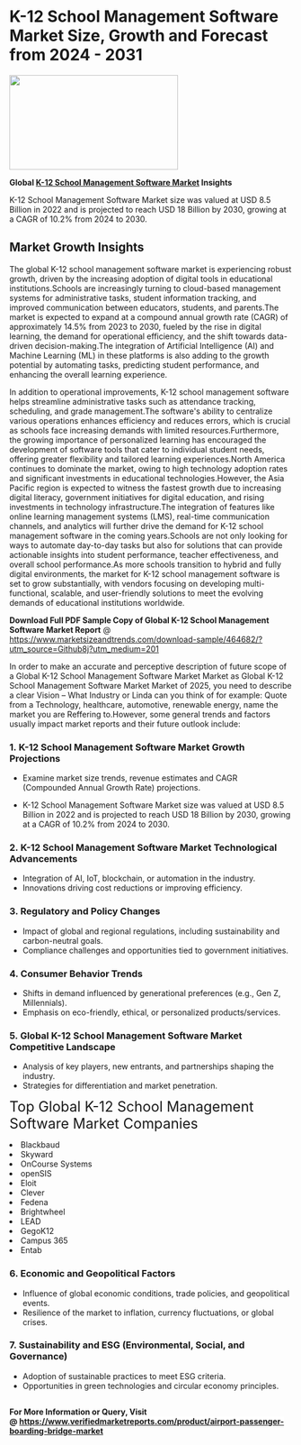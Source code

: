 <H1>K-12 School Management Software Market Size, Growth and Forecast from 2024 - 2031</H1><img class="aligncenter size-medium wp-image-584254" src="https://thirdeyenews.in/wp-content/uploads/2024/09/Global-Market-Research-300x168.jpeg" alt="" width="300" height="168" /><p><strong>Global&nbsp;<a href="https://www.marketsizeandtrends.com/download-sample/464682/?utm_source=Github8j?utm_medium=201">K-12 School Management Software Market</a> Insights</strong></p><p>K-12 School Management Software Market size was valued at USD 8.5 Billion in 2022 and is projected to reach USD 18 Billion by 2030, growing at a CAGR of 10.2% from 2024 to 2030.</p><p><h2>Market Growth Insights</h2> <p>The global K-12 school management software market is experiencing robust growth, driven by the increasing adoption of digital tools in educational institutions.Schools are increasingly turning to cloud-based management systems for administrative tasks, student information tracking, and improved communication between educators, students, and parents.The market is expected to expand at a compound annual growth rate (CAGR) of approximately 14.5% from 2023 to 2030, fueled by the rise in digital learning, the demand for operational efficiency, and the shift towards data-driven decision-making.The integration of Artificial Intelligence (AI) and Machine Learning (ML) in these platforms is also adding to the growth potential by automating tasks, predicting student performance, and enhancing the overall learning experience.</p> <p>In addition to operational improvements, K-12 school management software helps streamline administrative tasks such as attendance tracking, scheduling, and grade management.The software's ability to centralize various operations enhances efficiency and reduces errors, which is crucial as schools face increasing demands with limited resources.Furthermore, the growing importance of personalized learning has encouraged the development of software tools that cater to individual student needs, offering greater flexibility and tailored learning experiences.North America continues to dominate the market, owing to high technology adoption rates and significant investments in educational technologies.However, the Asia Pacific region is expected to witness the fastest growth due to increasing digital literacy, government initiatives for digital education, and rising investments in technology infrastructure.The integration of features like online learning management systems (LMS), real-time communication channels, and analytics will further drive the demand for K-12 school management software in the coming years.Schools are not only looking for ways to automate day-to-day tasks but also for solutions that can provide actionable insights into student performance, teacher effectiveness, and overall school performance.As more schools transition to hybrid and fully digital environments, the market for K-12 school management software is set to grow substantially, with vendors focusing on developing multi-functional, scalable, and user-friendly solutions to meet the evolving demands of educational institutions worldwide.</p> <p><span class=""><strong>Download Full PDF Sample Copy of Global K-12 School Management Software Market Report</strong> @ <a href="https://www.marketsizeandtrends.com/download-sample/464682/?utm_source=Github8j?utm_medium=201" target="_blank">https://www.marketsizeandtrends.com/download-sample/464682/?utm_source=Github8j?utm_medium=201</a></span></p><p>In order to make an accurate and perceptive description of future scope of a Global&nbsp;K-12 School Management Software Market Market as Global&nbsp;K-12 School Management Software Market Market of 2025, you need to describe a clear Vision &ndash; What Industry or Linda can you think of for example: Quote from a Technology, healthcare, automotive, renewable energy, name the market you are Reffering to.However, some general trends and factors usually impact market reports and their future outlook include:</p><h3>1.&nbsp;<strong>K-12 School Management Software Market Growth Projections</strong></h3><ul><li>Examine market size trends, revenue estimates and CAGR (Compounded Annual Growth Rate) projections.</li><li><p>K-12 School Management Software Market size was valued at USD 8.5 Billion in 2022 and is projected to reach USD 18 Billion by 2030, growing at a CAGR of 10.2% from 2024 to 2030.</p></li></ul><h3>2.&nbsp;<strong>K-12 School Management Software Market Technological Advancements</strong></h3><ul><li>Integration of AI, IoT, blockchain, or automation in the industry.</li><li>Innovations driving cost reductions or improving efficiency.</li></ul><h3>3.&nbsp;<strong>Regulatory and Policy Changes</strong></h3><ul><li>Impact of global and regional regulations, including sustainability and carbon-neutral goals.</li><li>Compliance challenges and opportunities tied to government initiatives.</li></ul><h3>4.&nbsp;<strong>Consumer Behavior Trends</strong></h3><ul><li>Shifts in demand influenced by generational preferences (e.g., Gen Z, Millennials).</li><li>Emphasis on eco-friendly, ethical, or personalized products/services.</li></ul><h3>5.&nbsp;<strong>Global K-12 School Management Software Market Competitive Landscape</strong></h3><ul><li>Analysis of key players, new entrants, and partnerships shaping the industry.</li><li>Strategies for differentiation and market penetration.</li></ul><p data-pm-slice="1 1 []"><span style="color: inherit; font-family: inherit; font-size: 25px;">Top Global K-12 School Management Software Market Companies</span></p><div class="" data-test-id=""><p><li>Blackbaud</li><li> Skyward</li><li> OnCourse Systems</li><li> openSIS</li><li> Eloit</li><li> Clever</li><li> Fedena</li><li> Brightwheel</li><li> LEAD</li><li> GegoK12</li><li> Campus 365</li><li> Entab</li></p></div><h3>6.&nbsp;<strong>Economic and Geopolitical Factors</strong></h3><ul><li>Influence of global economic conditions, trade policies, and geopolitical events.</li><li>Resilience of the market to inflation, currency fluctuations, or global crises.</li></ul><h3>7.&nbsp;<strong>Sustainability and ESG (Environmental, Social, and Governance)</strong></h3><ul><li>Adoption of sustainable practices to meet ESG criteria.</li><li>Opportunities in green technologies and circular economy principles.</li></ul><h2><strong style="font-size: 14px;">For More Information or Query, Visit @&nbsp;</strong><a style="background-color: #ffffff; font-size: 14px;" href="https://www.marketsizeandtrends.com/report/k-12-school-management-software-market/" target="_blank">https://www.verifiedmarketreports.com/product/airport-passenger-boarding-bridge-market</a></h2>